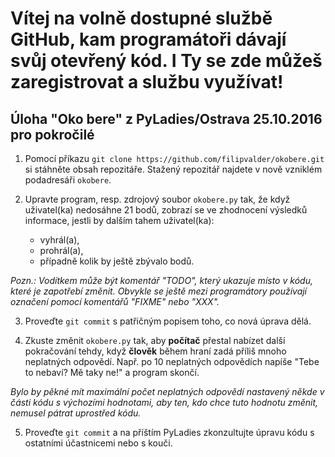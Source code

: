 # Vítej na volně dostupné službě GitHub, kam programátoři dávají svůj otevřený kód. I Ty se zde můžeš zaregistrovat a službu využívat!

## Úloha "Oko bere" z PyLadies/Ostrava 25.10.2016 pro pokročilé

1. Pomocí příkazu `git clone https://github.com/filipvalder/okobere.git` si stáhněte obsah repozitáře. Stažený repozitář najdete v nově vzniklém podadresáři `okobere`.

2. Upravte program, resp. zdrojový soubor `okobere.py` tak, že když uživatel(ka) nedosáhne 21 bodů, zobrazí se ve zhodnocení výsledků informace, jestli by dalším tahem uživatel(ka):
	- vyhrál(a),
	- prohrál(a),
	- případně kolik by ještě zbývalo bodů.

  _Pozn.: Vodítkem může být komentář "TODO", který ukazuje místo v kódu, které je zapotřebí změnit. Obvykle se ještě mezi programátory používají označení pomocí komentářů "FIXME" nebo "XXX"._

3. Proveďte `git commit` s patřičným popisem toho, co nová úprava dělá.

4. Zkuste změnit `okobere.py` tak, aby **počítač** přestal nabízet další pokračování tehdy, když **člověk** během hraní zadá příliš mnoho neplatných odpovědí. Např. po 10 neplatných odpovědích napíše "Tebe to nebaví? Mě taky ne!" a program skončí.

  _Bylo by pěkné mít maximální počet neplatných odpovědí nastavený někde v části kódu s výchozími hodnotami, aby ten, kdo chce tuto hodnotu změnit, nemusel pátrat uprostřed kódu._

5. Proveďte `git commit` a na příštím PyLadies zkonzultujte úpravu kódu s ostatními účastnicemi nebo s kouči.

